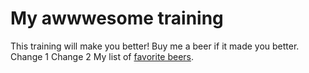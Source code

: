 # My awwwesome training
This training will make you better!
Buy me a beer if it made you better.
Change 1
Change 2
My list of [favorite beers](beers.md).
